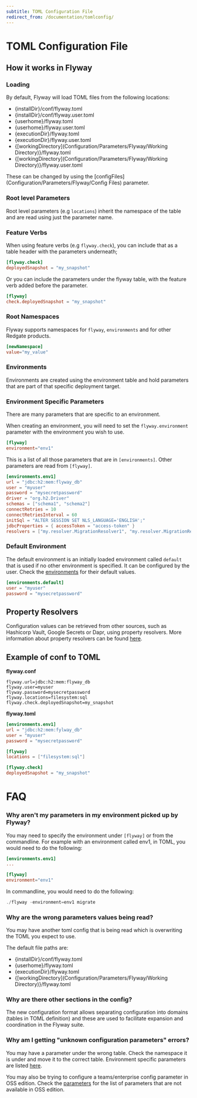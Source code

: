 ```yaml
---
subtitle: TOML Configuration File
redirect_from: /documentation/tomlconfig/
---
```


# TOML Configuration File

## How it works in Flyway

### Loading
By default, Flyway will load TOML files from the following locations:
- {installDir}/conf/flyway.toml
- {installDir}/conf/flyway.user.toml
- {userhome}/flyway.toml
- {userhome}/flyway.user.toml
- {executionDir}/flyway.toml
- {executionDir}/flyway.user.toml
- {[workingDirectory](Configuration/Parameters/Flyway/Working Directory)}/flyway.toml
- {[workingDirectory](Configuration/Parameters/Flyway/Working Directory)}/flyway.user.toml

These can be changed by using the [configFiles](Configuration/Parameters/Flyway/Config Files) parameter.

### Root level Parameters
Root level parameters (e.g `locations`) inherit the namespace of the table and are read using just the parameter name.

### Feature Verbs
When using feature verbs (e.g `flyway.check`), you can include that as a table header with the parameters underneath;
```toml
[flyway.check]
deployedSnapshot = "my_snapshot"
```

Or you can include the parameters under the flyway table, with the feature verb added before the parameter.
```toml
[flyway]
check.deployedSnapshot = "my_snapshot"
```

### Root Namespaces
Flyway supports namespaces for `flyway`, `environments` and for other Redgate products.
```toml
[newNamespace]
value="my_value"
```

### Environments
Environments are created using the environment table and hold parameters that are part of that specific deployment target.

### Environment Specific Parameters
There are many parameters that are specific to an environment.

When creating an environment, you will need to set the `flyway.environment` parameter with the environment you wish to use.
```toml
[flyway]
environment="env1"
```

This is a list of all those parameters that are in `[environments]`. Other parameters are read from `[flyway]`.

```toml
[environments.env1]
url = "jdbc:h2:mem:flyway_db"
user = "myuser"
password = "mysecretpassword"
driver = "org.h2.Driver"
schemas = ["schema1", "schema2"]
connectRetries = 10
connectRetriesInterval = 60
initSql = "ALTER SESSION SET NLS_LANGUAGE='ENGLISH';"
jdbcProperties = { accessToken = "access-token" }
resolvers = ["my.resolver.MigrationResolver1", "my.resolver.MigrationResolver2"]
```

### Default Environment
The default environment is an initially loaded environment called `default` that is used if no other environment is specified. It can be configured by the user. Check the [environments](configuration/parameters/Environments) for their default values.

```toml
[environments.default]
user = "myuser"
password = "mysecretpassword"
```

## Property Resolvers

Configuration values can be retrieved from other sources, such as Hashicorp Vault, Google Secrets or Dapr, using property resolvers. 
More information about property resolvers can be found [here](configuration/parameters/environments/resolver).

## Example of conf to TOML
**flyway.conf**
```properties
flyway.url=jdbc:h2:mem:flyway_db
flyway.user=myuser
flyway.password=mysecretpassword
flyway.locations=filesystem:sql
flyway.check.deployedSnapshot=my_snapshot
```


**flyway.toml**
```toml
[environments.env1]
url = "jdbc:h2:mem:fylway_db"
user = "myuser"
password = "mysecretpassword"

[flyway]
locations = ["filesystem:sql"]

[flyway.check]
deployedSnapshot = "my_snapshot"
```


# FAQ

### Why aren't my parameters in my environment picked up by Flyway? 

You may need to specify the environment under `[flyway]` or from the commandline. For example with an environment called env1, in TOML, you would need to do the following:

```toml
[environments.env1]
...

[flyway]
environment="env1" 
```

In commandline, you would need to do the following:
```powershell
./flyway -environment=env1 migrate
```

### Why are the wrong parameters values being read?

You may have another toml config that is being read which is overwriting the TOML you expect to use.

The default file paths are:
- {installDir}/conf/flyway.toml 
- {userhome}/flyway.toml 
- {executionDir}/flyway.toml
- {[workingDirectory](Configuration/Parameters/Flyway/Working Directory)}/flyway.toml

### Why are there other sections in the config?

The new configuration format allows separating configuration into domains (tables in TOML definition) and these are used to facilitate expansion and coordination in the Flyway suite.


### Why am I getting "unknown configuration parameters" errors?

You may have a parameter under the wrong table. Check the namespace it is under and move it to the correct table. Environment specific parameters are listed [here](configuration/parameters/environments).

You may also be trying to configure a teams/enterprise config parameter in OSS edition. Check the [parameters](configuration/parameters) for the list of parameters that are not available in OSS edition.